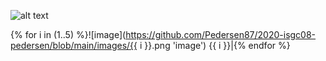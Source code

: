 ![alt text](https://github.com/Pedersen87/2020-isgc08-pedersen/blob/main/images/Avsluta(design).png)


{% for i in (1..5) %}![image](https://github.com/Pedersen87/2020-isgc08-pedersen/blob/main/images/{{ i }}.png 'image')  {{ i }}|{% endfor %}
